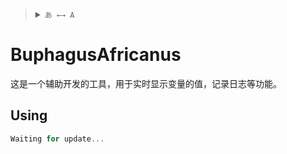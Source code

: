 <blockquote>
  <details>
    <summary>
      <code>あ ←→ A</code>
    </summary>
    <br />
    &emsp;&ensp;<a href="/">English</a>
    <br />
    &emsp;&ensp;简体中文
  </details>
</blockquote>

# BuphagusAfricanus

这是一个辅助开发的工具，用于实时显示变量的值，记录日志等功能。

## Using

```swift
Waiting for update...
```